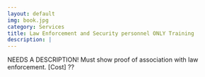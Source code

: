 ```yaml
---
layout: default
img: book.jpg
category: Services
title: Law Enforcement and Security personnel ONLY Training
description: |
---
```

  NEEDS A DESCRIPTION! 
  Must show proof of association with law enforcement.
  [Cost] ?? 